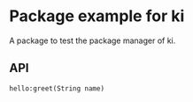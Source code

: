 
# Package example for ki

A package to test the package manager of ki.

## API

```
hello:greet(String name)
```
